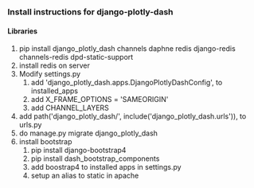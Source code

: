 ### Install instructions for django-plotly-dash
#### Libraries
1. pip install django_plotly_dash channels daphne redis django-redis channels-redis dpd-static-support
1. install redis on server
1. Modify settings.py
    1. add 'django_plotly_dash.apps.DjangoPlotlyDashConfig', to installed_apps
    1. add X_FRAME_OPTIONS = 'SAMEORIGIN'
    1. add CHANNEL_LAYERS
1. add path('django_plotly_dash/', include('django_plotly_dash.urls')), to urls.py
1. do manage.py migrate django_plotly_dash
1. install bootstrap
    1. pip install django-bootstrap4
    1. pip install dash_bootstrap_components
    1. add boostrap4 to installed apps in settings.py
    1. setup an alias to static in apache 
